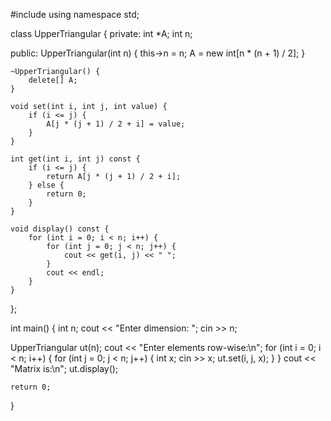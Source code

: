#include <iostream>
using namespace std;

class UpperTriangular {
private:
    int *A;
    int n;

public:
    UpperTriangular(int n) {
        this->n = n;
        A = new int[n * (n + 1) / 2];
    }

    ~UpperTriangular() {
        delete[] A;
    }

    void set(int i, int j, int value) {
        if (i <= j) {
            A[j * (j + 1) / 2 + i] = value;
        }
    }

    int get(int i, int j) const {
        if (i <= j) {
            return A[j * (j + 1) / 2 + i];
        } else {
            return 0;
        }
    }

    void display() const {
        for (int i = 0; i < n; i++) {
            for (int j = 0; j < n; j++) {
                cout << get(i, j) << " ";
            }
            cout << endl;
        }
    }
};

int main() {
    int n;
    cout << "Enter dimension: ";
    cin >> n;

 UpperTriangular ut(n);
    cout << "Enter elements row-wise:\n";
    for (int i = 0; i < n; i++) {
        for (int j = 0; j < n; j++) {
            int x;
            cin >> x;
            ut.set(i, j, x);
        }
    }
    cout << "Matrix is:\n";
    ut.display();

    return 0;
}
